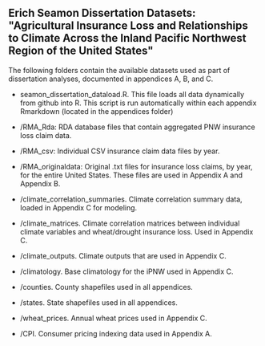 ## Erich Seamon Dissertation Datasets: "Agricultural Insurance Loss and Relationships to Climate Across the Inland Pacific Northwest Region of the United States" ##

The following folders contain the available datasets used as part of dissertation analyses, documented in appendices A, B, and C.

- seamon_dissertation_dataload.R.  This file loads all data dynamically from github into R.  This script is run automatically within each appendix Rmarkdown (located in the appendices folder)

- /RMA_Rda: RDA database files that contain aggregated PNW insurance loss claim data.

- /RMA_csv: Individual CSV insurance claim data files by year.

- /RMA_originaldata: Original .txt files for insurance loss claims, by year, for the entire United States.  These files are used in Appendix A and Appendix B.

- /climate_correlation_summaries.  Climate correlation summary data, loaded in Appendix C for modeling.

- /climate_matrices.  Climate correlation matrices between individual climate variables and wheat/drought insurance loss.  Used in Appendix C.

- /climate_outputs.  Climate outputs that are used in Appendix C.

- /climatology.  Base climatology for the iPNW used in Appendix C.

- /counties.  County shapefiles used in all appendices.

- /states.  State shapefiles used in all appendices.

- /wheat_prices.  Annual wheat prices used in Appendix C.

- /CPI.  Consumer pricing indexing data used in Appendix A.

